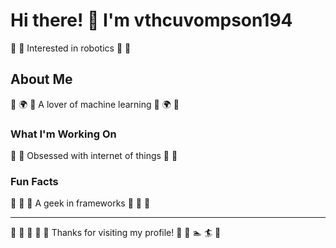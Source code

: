 # Hi there! 👋 I'm vthcuvompson194

🛶 🎪 Interested in robotics 🛶 🎪

## About Me
🚀 🌍 🏒 A lover of machine learning 🚀 🌍 🏒

### What I'm Working On
🚵 🎷 Obsessed with internet of things 🚵 🎷

### Fun Facts
🎤 🥊 🏏 A geek in frameworks 🎤 🥊 🏏

---
🎤 🎻 🎰 🎾 🌺 Thanks for visiting my profile! 🏓 🎣 🏊 🏄 🏒
